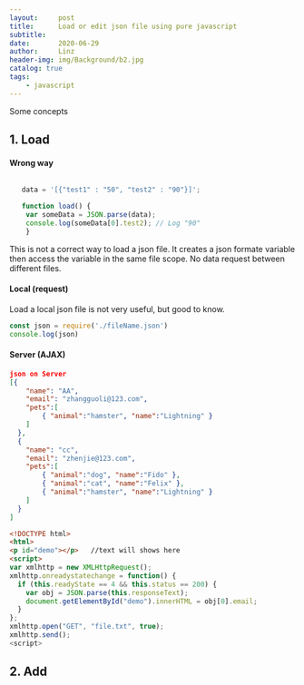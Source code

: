 ```yaml
---
layout:     post
title:      Load or edit json file using pure javascript
subtitle:   
date:       2020-06-29
author:     Linz
header-img: img/Background/b2.jpg
catalog: true
tags:
    - javascript
---
```

Some concepts



## 1. Load

#### Wrong way
```Javascript

   data = '[{"test1" : "50", "test2" : "90"}]';

   function load() {
    var someData = JSON.parse(data);
    console.log(someData[0].test2); // Log "90"
    }
```

This is not a correct way to load a json file. It creates a json formate variable then access the variable in the same file scope. No data request between different files.

#### Local (request) 
Load a local json file is not very useful, but good to know.
```js
const json = require('./fileName.json')
console.log(json)
```

#### Server (AJAX) 

```json
json on Server
[{
    "name": "AA",
    "email": "zhangguoli@123.com",
    "pets":[
        { "animal":"hamster", "name":"Lightning" }
    ]
  },
  {
    "name": "cc",
    "email": "zhenjie@123.com",
    "pets":[
        { "animal":"dog", "name":"Fido" },
        { "animal":"cat", "name":"Felix" },
        { "animal":"hamster", "name":"Lightning" }
    ]
  }
]
```

```Html
<!DOCTYPE html>
<html>
<p id="demo"></p>   //text will shows here
<script>
var xmlhttp = new XMLHttpRequest();
xmlhttp.onreadystatechange = function() {
  if (this.readyState == 4 && this.status == 200) {
    var obj = JSON.parse(this.responseText);
    document.getElementById("demo").innerHTML = obj[0].email;
  }
};
xmlhttp.open("GET", "file.txt", true);
xmlhttp.send();
<script>

```

## 2. Add
